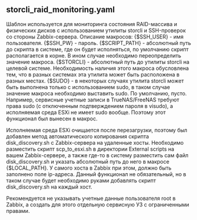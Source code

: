 ## storcli_raid_monitoring.yaml
Шаблон используется для мониторинга состояния RAID-массива и физических дисков с использованием утилиты storcli и SSH-проверок со стороны Zabbix-сервера.
Описание макросов:
{$SSH_USER} - имя пользователя.
{$SSH_PW} - пароль.
{$SCRIPT_PATH} - абсолютный путь до скрипта в системе, где он будет исполняться, по умолчанию скрипт располагается в корне. В ином случае необходимо переопределить значение макроса.
{$STORCLI} - абсолютный путь до утилиты storcli на целевой системе. Необходимость наличия этого макроса обусловлена тем, что в разных системах эта утилита может быть расположена в разных местах.
{$SUDO} - в некоторых случаях утилита storcli может быть выполнена только с использованием sudo, в таком случае значение макроса необходимо выставить sudo. По умолчанию, пусто. Например, сервисные учетные записи в TrueNAS/FreeNAS требуют права sudo (с отключенным подтверждением пароля в visudo), а исполняемая среда ESXi не имеет sudo вообще. Поэтому этот функционал был вынесен в макрос.

Исполняемая среда ESXi очищается после перезагрузки, поэтому был добавлен метод автоматического копирования скрипта disk_discovery.sh с Zabbix-сервера на удаленные хосты.
Необходимо разместить скрипт scp_to_esxi.sh в директории External scripts на вашем Zabbix-сервере, а также где-то в систему разместить сам файл disk_discovery.sh и указать абсолютный путь до него в макросе {$LOCAL_PATH}. У самого хоста в Zabbix при этом, должно быть заполнено поле  ip-адреса.
Данный функционал не обязательный, но в таком случае будет необходимо руками добавлять скрипт disk_discovery.sh на каждый хост.

Рекомендуется не указывать учетные данные пользователя root в Zabbix, а создать для этого отдельную сервисную УЗ с ограниченными правами.